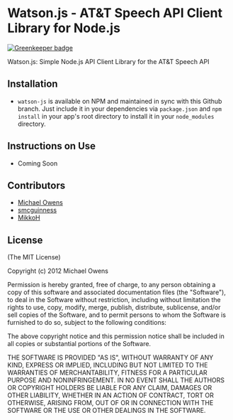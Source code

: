 Watson.js - AT&amp;T Speech API Client Library for Node.js
=========

[![Greenkeeper badge](https://badges.greenkeeper.io/mko/watson-js.svg)](https://greenkeeper.io/)

Watson.js: Simple Node.js API Client Library for the AT&amp;T Speech API

## Installation

- `watson-js` is available on NPM and maintained in sync with this Github branch. Just include it in your dependencies via `package.json` and `npm install` in your app's root directory to install it in your `node_modules` directory.

## Instructions on Use

- Coming Soon

## Contributors

- [Michael Owens](https://github.com/mko)
- [smcguinness](https://github.com/smcguinness)
- [MikkoH](https://github.com/MikkoH)

## License

(The MIT License)

Copyright (c) 2012 Michael Owens

Permission is hereby granted, free of charge, to any person obtaining a copy of
this software and associated documentation files (the "Software"), to deal in
the Software without restriction, including without limitation the rights to
use, copy, modify, merge, publish, distribute, sublicense, and/or sell copies of
the Software, and to permit persons to whom the Software is furnished to do so,
subject to the following conditions:

The above copyright notice and this permission notice shall be included in all
copies or substantial portions of the Software.

THE SOFTWARE IS PROVIDED "AS IS", WITHOUT WARRANTY OF ANY KIND, EXPRESS OR
IMPLIED, INCLUDING BUT NOT LIMITED TO THE WARRANTIES OF MERCHANTABILITY, FITNESS
FOR A PARTICULAR PURPOSE AND NONINFRINGEMENT. IN NO EVENT SHALL THE AUTHORS OR
COPYRIGHT HOLDERS BE LIABLE FOR ANY CLAIM, DAMAGES OR OTHER LIABILITY, WHETHER
IN AN ACTION OF CONTRACT, TORT OR OTHERWISE, ARISING FROM, OUT OF OR IN
CONNECTION WITH THE SOFTWARE OR THE USE OR OTHER DEALINGS IN THE SOFTWARE.